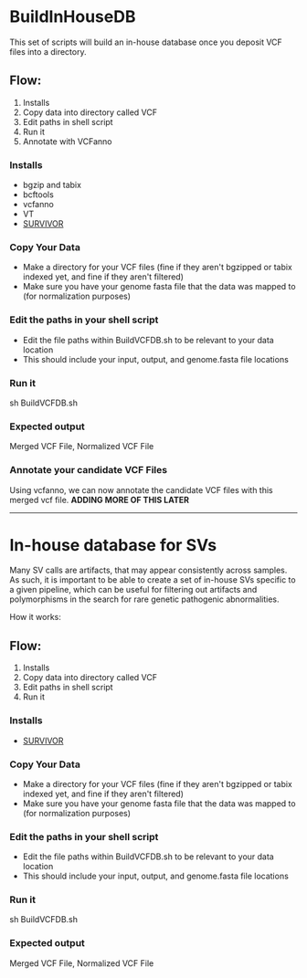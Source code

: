 # BuildInHouseDB
This set of scripts will build an in-house database once you deposit VCF files into a directory.

## Flow:
1) Installs
2) Copy data into directory called VCF
3) Edit paths in shell script
4) Run it
5) Annotate with VCFanno

### Installs
- bgzip and tabix
- bcftools
- vcfanno
- VT
- [SURVIVOR](https://github.com/fritzsedlazeck/SURVIVOR)

### Copy Your Data
- Make a directory for your VCF files (fine if they aren't bgzipped or tabix indexed yet, and fine if they aren't filtered)
- Make sure you have your genome fasta file that the data was mapped to (for normalization purposes)

### Edit the paths in your shell script
- Edit the file paths within BuildVCFDB.sh to be relevant to your data location
- This should include your input, output, and genome.fasta file locations

### Run it
sh BuildVCFDB.sh

### Expected output 
Merged VCF File, Normalized VCF File

### Annotate your candidate VCF Files
Using vcfanno, we can now annotate the candidate VCF files with this merged vcf file. **ADDING MORE OF THIS LATER**




----

# In-house database for SVs

Many SV calls are artifacts, that may appear consistently across samples. As such, it is important to be able to create a set of in-house SVs specific to a given pipeline, which can be useful for filtering out artifacts and polymorphisms in the search for rare genetic pathogenic abnormalities.


How it works:
## Flow:
1) Installs
2) Copy data into directory called VCF
3) Edit paths in shell script
4) Run it


### Installs
- [SURVIVOR](https://github.com/fritzsedlazeck/SURVIVOR)

### Copy Your Data
- Make a directory for your VCF files (fine if they aren't bgzipped or tabix indexed yet, and fine if they aren't filtered)
- Make sure you have your genome fasta file that the data was mapped to (for normalization purposes)

### Edit the paths in your shell script
- Edit the file paths within BuildVCFDB.sh to be relevant to your data location
- This should include your input, output, and genome.fasta file locations

### Run it
sh BuildVCFDB.sh

### Expected output 
Merged VCF File, Normalized VCF File









